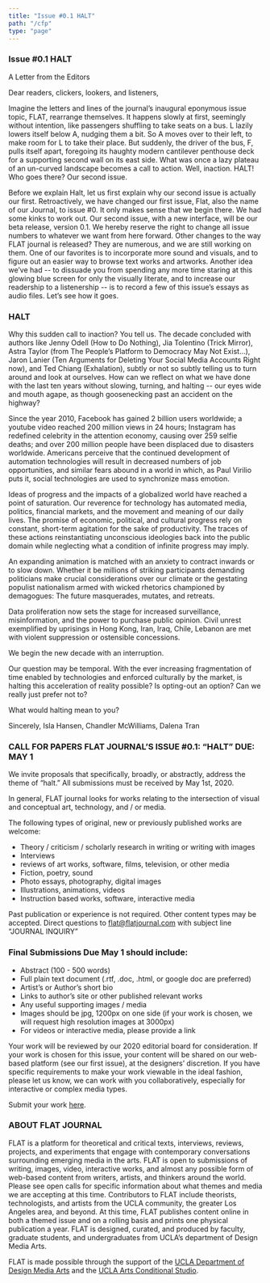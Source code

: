 ```yaml
---
title: "Issue #0.1 HALT"
path: "/cfp"
type: "page"
---
```


### Issue #0.1 HALT

A Letter from the Editors

Dear readers, clickers, lookers, and listeners,

Imagine the letters and lines of the journal’s inaugural eponymous issue topic, FLAT, rearrange themselves. It happens slowly at first, seemingly without intention, like passengers shuffling to take seats on a bus. L lazily lowers itself below A, nudging them a bit. So A moves over to their left, to make room for L to take their place. But suddenly, the driver of the bus, F, pulls itself apart, foregoing its haughty modern cantilever penthouse deck for a supporting second wall on its east side. What was once a lazy plateau of an un-curved landscape becomes a call to action. Well, inaction. HALT! Who goes there? Our second issue.

Before we explain Halt, let us first explain why our second issue is actually our first. Retroactively, we have changed our first issue, Flat, also the name of our Journal, to issue #0. It only makes sense that we begin there. We had some kinks to work out. Our second issue, with a new interface, will be our beta release, version 0.1. We hereby reserve the right to change all issue numbers to whatever we want from here forward. Other changes to the way FLAT journal is released? They are numerous, and we are still working on them. One of our favorites is to incorporate more sound and visuals, and to figure out an easier way to browse text works and artworks. Another idea we’ve had -- to dissuade you from spending any more time staring at this glowing blue screen for only the visually literate, and to increase our readership to a listenership -- is to record a few of this issue’s essays as audio files. Let’s see how it goes.


### HALT

Why this sudden call to inaction? You tell us. The decade concluded with authors like Jenny Odell (How to Do Nothing), Jia Tolentino (Trick Mirror), Astra Taylor (from The People’s Platform to Democracy May Not Exist…), Jaron Lanier (Ten Arguments for Deleting Your Social Media Accounts Right now), and Ted Chiang (Exhalation), subtly or not so subtly telling us to turn around and look at ourselves. How can we reflect on what we have done with the last ten years without slowing, turning, and halting -- our eyes wide and mouth agape, as though goosenecking past an accident on the highway?

Since the year 2010, Facebook has gained 2 billion users worldwide; a youtube video reached 200 million views in 24 hours; Instagram has redefined celebrity in the attention economy, causing over 259 selfie deaths; and over 200 million people have been displaced due to disasters worldwide. Americans perceive that the continued development of automation technologies will result in decreased numbers of job opportunities, and similar fears abound in a world in which, as Paul Virilio puts it, social technologies are used to synchronize mass emotion.

Ideas of progress and the impacts of a globalized world have reached a point of saturation. Our reverence for technology has automated media, politics, financial markets, and the movement and meaning of our daily lives. The promise of economic, political, and cultural progress rely on constant, short-term agitation for the sake of productivity. The traces of these actions reinstantiating unconscious ideologies back into the public domain while neglecting what a condition of infinite progress may imply.

An expanding animation is matched with an anxiety to contract inwards or to slow down. Whether it be millions of striking participants demanding politicians make crucial considerations over our climate or the gestating populist nationalism armed with wicked rhetorics championed by demagogues: The future masquerades, mutates, and retreats.

Data proliferation now sets the stage for increased surveillance, misinformation, and the power to purchase public opinion. Civil unrest exemplified by uprisings in Hong Kong, Iran, Iraq, Chile, Lebanon are met with violent suppression or ostensible concessions.

We begin the new decade with an interruption.

Our question may be temporal. With the ever increasing fragmentation of time enabled by technologies and enforced culturally by the market, is halting this acceleration of reality possible? Is opting-out an option? Can we really just prefer not to?

What would halting mean to you?

Sincerely,
Isla Hansen, Chandler McWilliams, Dalena Tran

### CALL FOR PAPERS FLAT JOURNAL’S ISSUE #0.1: “HALT” DUE: MAY 1

We invite proposals that specifically, broadly, or abstractly, address the theme of “halt.” All submissions must be received by May 1st, 2020.

In general, FLAT journal looks for works relating to the intersection of visual and conceptual art, technology, and / or media.

The following types of original, new or previously published works are welcome:

* Theory / criticism / scholarly research in writing or writing with images
* Interviews
* reviews of art works, software, films, television, or other media
* Fiction, poetry, sound
* Photo essays, photography, digital images
* Illustrations, animations, videos
* Instruction based works, software, interactive media

Past publication or experience is not required. Other content types may be accepted. Direct questions to [flat@flatjournal.com](mailto:flat@flatjournal.com) with subject line “JOURNAL INQUIRY”

### Final Submissions Due May 1 should include:

* Abstract (100 - 500 words)
* Full plain text document (.rtf, .doc, .html, or google doc are preferred)
* Artist’s or Author’s short bio
* Links to author’s site or other published relevant works
* Any useful supporting images / media
* Images should be jpg, 1200px on one side (if your work is chosen, we will request high resolution images at 3000px)
* For videos or interactive media, please provide a link

 Your work will be reviewed by our 2020 editorial board for consideration. If your work is chosen for this issue, your content will be shared on our web-based platform (see our first issue), at the designers’ discretion. If you have specific requirements to make your work viewable in the ideal fashion, please let us know, we can work with you collaboratively, especially for interactive or complex media types.

Submit your work [here](https://airtable.com/shryYmahmx0tJUxri).

### ABOUT FLAT JOURNAL

FLAT is a platform for theoretical and critical texts, interviews, reviews, projects, and experiments that engage with contemporary conversations surrounding emerging media in the arts. FLAT is open to submissions of writing, images, video, interactive works, and almost any possible form of web-based content from writers, artists, and thinkers around the world. Please see open calls for specific information about what themes and media we are accepting at this time. Contributors to FLAT include theorists, technologists, and artists from the UCLA community, the greater Los Angeles area, and beyond. At this time, FLAT publishes content online in both a themed issue and on a rolling basis and prints one physical publication a year. FLAT is designed, curated, and produced by faculty, graduate students, and undergraduates from UCLA’s department of Design Media Arts.

FLAT is made possible through the support of the [UCLA Department of Design Media Arts](http://dma.ucla.edu/) and the [UCLA Arts Conditional Studio](http://software.arts.ucla.edu/).

